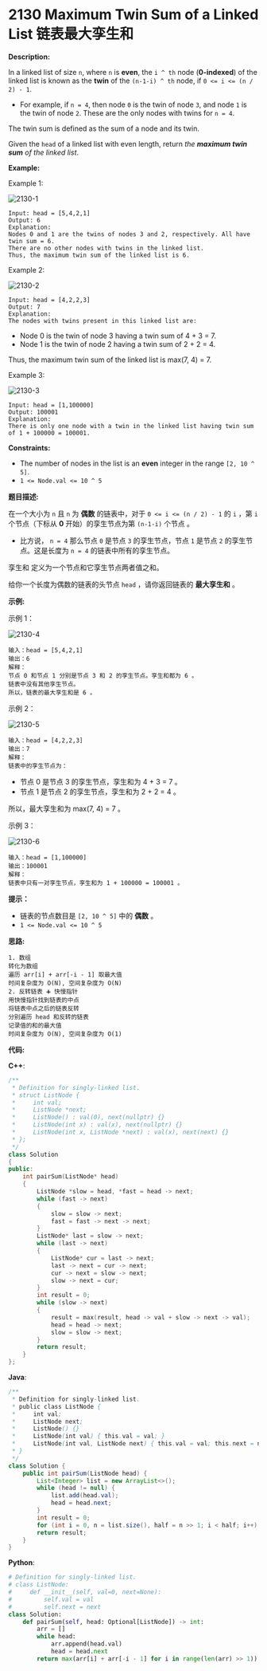 # 2130 Maximum Twin Sum of a Linked List 链表最大孪生和

__Description:__

In a linked list of size `n`, where `n` is __even__, the `i ^ th` node (__0-indexed__) of the linked list is known as the __twin__ of the `(n-1-i) ^ th` node, if `0 <= i <= (n / 2) - 1`.

- For example, if `n = 4`, then node `0` is the twin of node `3`, and node `1` is the twin of node `2`. These are the only nodes with twins for `n = 4`.

The twin sum is defined as the sum of a node and its twin.

Given the `head` of a linked list with even length, return _the __maximum twin sum__ of the linked list_.

__Example:__

Example 1:

![2130-1](https://assets.leetcode.com/uploads/2021/12/03/eg1drawio.png)

```text
Input: head = [5,4,2,1]
Output: 6
Explanation:
Nodes 0 and 1 are the twins of nodes 3 and 2, respectively. All have twin sum = 6.
There are no other nodes with twins in the linked list.
Thus, the maximum twin sum of the linked list is 6.
```

Example 2:

![2130-2](https://assets.leetcode.com/uploads/2021/12/03/eg2drawio.png)

```text
Input: head = [4,2,2,3]
Output: 7
Explanation:
The nodes with twins present in this linked list are:
```

- Node 0 is the twin of node 3 having a twin sum of 4 + 3 = 7.
- Node 1 is the twin of node 2 having a twin sum of 2 + 2 = 4.

Thus, the maximum twin sum of the linked list is max(7, 4) = 7.

Example 3:

![2130-3](https://assets.leetcode.com/uploads/2021/12/03/eg3drawio.png)

```text
Input: head = [1,100000]
Output: 100001
Explanation:
There is only one node with a twin in the linked list having twin sum of 1 + 100000 = 100001.
```

__Constraints:__

- The number of nodes in the list is an __even__ integer in the range `[2, 10 ^ 5]`.
- `1 <= Node.val <= 10 ^ 5`

__题目描述:__

在一个大小为 `n` 且 `n` 为 __偶数__ 的链表中，对于 `0 <= i <= (n / 2) - 1` 的 `i` ，第 `i` 个节点（下标从 __0__ 开始）的孪生节点为第 `(n-1-i)` 个节点 。

- 比方说， `n = 4` 那么节点 `0` 是节点 `3` 的孪生节点，节点 `1` 是节点 `2` 的孪生节点。这是长度为 `n = 4` 的链表中所有的孪生节点。

孪生和 定义为一个节点和它孪生节点两者值之和。

给你一个长度为偶数的链表的头节点 `head` ，请你返回链表的 __最大孪生和__ 。

__示例:__

示例 1：

![2130-4](https://assets.leetcode.com/uploads/2021/12/03/eg1drawio.png)

```text
输入：head = [5,4,2,1]
输出：6
解释：
节点 0 和节点 1 分别是节点 3 和 2 的孪生节点。孪生和都为 6 。
链表中没有其他孪生节点。
所以，链表的最大孪生和是 6 。
```

示例 2：

![2130-5](https://assets.leetcode.com/uploads/2021/12/03/eg2drawio.png)

```text
输入：head = [4,2,2,3]
输出：7
解释：
链表中的孪生节点为：
```

- 节点 0 是节点 3 的孪生节点，孪生和为 4 + 3 = 7 。
- 节点 1 是节点 2 的孪生节点，孪生和为 2 + 2 = 4 。

所以，最大孪生和为 max(7, 4) = 7 。

示例 3：

![2130-6](https://assets.leetcode.com/uploads/2021/12/03/eg3drawio.png)

```text
输入：head = [1,100000]
输出：100001
解释：
链表中只有一对孪生节点，孪生和为 1 + 100000 = 100001 。
```

__提示：__

- 链表的节点数目是 `[2, 10 ^ 5]` 中的 __偶数__ 。
- `1 <= Node.val <= 10 ^ 5`

__思路:__

```text
1. 数组
转化为数组
遍历 arr[i] + arr[-i - 1] 取最大值
时间复杂度为 O(N), 空间复杂度为 O(N)
2. 反转链表 ➕ 快慢指针
用快慢指针找到链表的中点
将链表中点之后的链表反转
分别遍历 head 和反转的链表
记录值的和的最大值
时间复杂度为 O(N), 空间复杂度为 O(1)
```

__代码:__

__C++__:

```C++
/**
 * Definition for singly-linked list.
 * struct ListNode {
 *     int val;
 *     ListNode *next;
 *     ListNode() : val(0), next(nullptr) {}
 *     ListNode(int x) : val(x), next(nullptr) {}
 *     ListNode(int x, ListNode *next) : val(x), next(next) {}
 * };
 */
class Solution 
{
public:
    int pairSum(ListNode* head) 
    {
        ListNode *slow = head, *fast = head -> next;
        while (fast -> next)
        {
            slow = slow -> next;
            fast = fast -> next -> next;
        }
        ListNode* last = slow -> next;
        while (last -> next)
        {
            ListNode* cur = last -> next;
            last -> next = cur -> next;
            cur -> next = slow -> next;
            slow -> next = cur;
        }
        int result = 0;
        while (slow -> next)
        {
            result = max(result, head -> val + slow -> next -> val);
            head = head -> next;
            slow = slow -> next;
        }
        return result;
    }
};
```

__Java__:

```Java
/**
 * Definition for singly-linked list.
 * public class ListNode {
 *     int val;
 *     ListNode next;
 *     ListNode() {}
 *     ListNode(int val) { this.val = val; }
 *     ListNode(int val, ListNode next) { this.val = val; this.next = next; }
 * }
 */
class Solution {
    public int pairSum(ListNode head) {
        List<Integer> list = new ArrayList<>();
        while (head != null) {
            list.add(head.val);
            head = head.next;
        }
        int result = 0;
        for (int i = 0, n = list.size(), half = n >> 1; i < half; i++) result = Math.max(result, list.get(i) + list.get(n - i - 1));
        return result;
    }
}
```

__Python__:

```Python
# Definition for singly-linked list.
# class ListNode:
#     def __init__(self, val=0, next=None):
#         self.val = val
#         self.next = next
class Solution:
    def pairSum(self, head: Optional[ListNode]) -> int:
        arr = []
        while head:
            arr.append(head.val)
            head = head.next
        return max(arr[i] + arr[-i - 1] for i in range(len(arr) >> 1))
```
